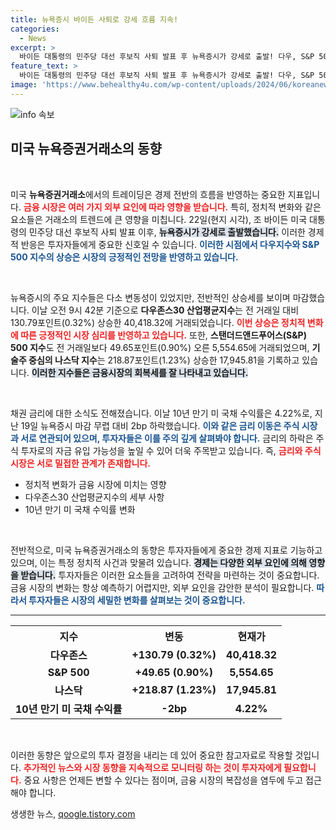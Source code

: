 ```yaml
---
title: 뉴욕증시 바이든 사퇴로 강세 흐름 지속!
categories:
  - News
excerpt: >
  바이든 대통령의 민주당 대선 후보직 사퇴 발표 후 뉴욕증시가 강세로 출발! 다우, S&P 500, 나스닥 모두 상승세를 기록하며 투자자들의 기대감을 증대시켰다. 채권 금리도 소폭 하락세를 보이며 안정적인 투자를 지향하는 모습이다. 클릭해서 자세한 내용을 확인하세요!
feature_text: >
  바이든 대통령의 민주당 대선 후보직 사퇴 발표 후 뉴욕증시가 강세로 출발! 다우, S&P 500, 나스닥 모두 상승세를 기록하며 투자자들의 기대감을 증대시켰다. 채권 금리도 소폭 하락세를 보이며 안정적인 투자를 지향하는 모습이다. 클릭해서 자세한 내용을 확인하세요!
image: 'https://www.behealthy4u.com/wp-content/uploads/2024/06/koreanews.jpg'
---
```


<p><img src="https://www.behealthy4u.com/wp-content/uploads/2024/06/koreanews.jpg" alt="info 속보" /></p>

<h2 data-ke-size="size26">미국 뉴욕증권거래소의 동향</h2>

<p data-ke-size="size16">&nbsp;</p>

<p>미국 <b>뉴욕증권거래소</b>에서의 트레이딩은 경제 전반의 흐름을 반영하는 중요한 지표입니다. <b><span style="color: #ee2323;">금융 시장은 여러 가지 외부 요인에 따라 영향을 받습니다.</span></b> 특히, 정치적 변화와 같은 요소들은 거래소의 트렌드에 큰 영향을 미칩니다. 22일(현지 시각), 조 바이든 미국 대통령의 민주당 대선 후보직 사퇴 발표 이후, <b><span style="background-color: #21538527;">뉴욕증시가 강세로 출발했습니다.</span></b> 이러한 경제적 반응은 투자자들에게 중요한 신호일 수 있습니다. <b><span style="color: #1a5490;">이러한 시점에서 다우지수와 S&amp;P 500 지수의 상승은 시장의 긍정적인 전망을 반영하고 있습니다.</span></b></p>

<p data-ke-size="size16">&nbsp;</p>

<p>뉴욕증시의 주요 지수들은 다소 변동성이 있었지만, 전반적인 상승세를 보이며 마감했습니다. 이날 오전 9시 42분 기준으로 <b>다우존스30 산업평균지수</b>는 전 거래일 대비 130.79포인트(0.32%) 상승한 40,418.32에 거래되었습니다. <b><span style="color: #ee2323;">이번 상승은 정치적 변화에 따른 긍정적인 시장 심리를 반영하고 있습니다.</span></b> 또한, <b>스탠더드앤드푸어스(S&amp;P) 500 지수</b>도 전 거래일보다 49.65포인트(0.90%) 오른 5,554.65에 거래되었으며, <b>기술주 중심의 나스닥 지수</b>는 218.87포인트(1.23%) 상승한 17,945.81을 기록하고 있습니다. <b><span style="background-color: #21538527;">이러한 지수들은 금융시장의 회복세를 잘 나타내고 있습니다.</span></b></p>

<p data-ke-size="size16">&nbsp;</p>

<p>채권 금리에 대한 소식도 전해졌습니다. 이날 10년 만기 미 국채 수익률은 4.22%로, 지난 19일 뉴욕증시 마감 무렵 대비 2bp 하락했습니다. <b><span style="color: #1a5490;">이와 같은 금리 이동은 주식 시장과 서로 연관되어 있으며, 투자자들은 이를 주의 깊게 살펴봐야 합니다.</span></b> 금리의 하락은 주식 투자로의 자금 유입 가능성을 높일 수 있어 더욱 주목받고 있습니다. 즉, <b><span style="color: #ee2323;">금리와 주식 시장은 서로 밀접한 관계가 존재합니다.</span></b> </p>

<ul>
<li>정치적 변화가 금융 시장에 미치는 영향</li>
<li>다우존스30 산업평균지수의 세부 사항</li>
<li>10년 만기 미 국채 수익률 변화</li>
</ul>

<p data-ke-size="size16">&nbsp;</p>

<p>전반적으로, 미국 뉴욕증권거래소의 동향은 투자자들에게 중요한 경제 지표로 기능하고 있으며, 이는 특정 정치적 사건과 맞물려 있습니다. <b><span style="background-color: #21538527;">경제는 다양한 외부 요인에 의해 영향을 받습니다.</span></b> 투자자들은 이러한 요소들을 고려하여 전략을 마련하는 것이 중요합니다. 금융 시장의 변화는 항상 예측하기 어렵지만, 외부 요인을 감안한 분석이 필요합니다. <b><span style="color: #1a5490;">따라서 투자자들은 시장의 세밀한 변화를 살펴보는 것이 중요합니다.</span></b></p>

<hr>

<table style="width: 100%;">
<tr>
<th><b>지수</b></th>
<th><b>변동</b></th>
<th><b>현재가</b></th>
</tr>
<tr>
<td style="text-align: center; height: 17px;"><b>다우존스</b></td>
<td style="text-align: center; height: 17px;"><b>+130.79 (0.32%)</b></td>
<td style="text-align: center; height: 17px;"><b>40,418.32</b></td>
</tr>
<tr>
<td style="text-align: center; height: 17px;"><b>S&P 500</b></td>
<td style="text-align: center; height: 17px;"><b>+49.65 (0.90%)</b></td>
<td style="text-align: center; height: 17px;"><b>5,554.65</b></td>
</tr>
<tr>
<td style="text-align: center; height: 17px;"><b>나스닥</b></td>
<td style="text-align: center; height: 17px;"><b>+218.87 (1.23%)</b></td>
<td style="text-align: center; height: 17px;"><b>17,945.81</b></td>
</tr>
<tr>
<td style="text-align: center; height: 17px;"><b>10년 만기 미 국채 수익률</b></td>
<td style="text-align: center; height: 17px;"><b>-2bp</b></td>
<td style="text-align: center; height: 17px;"><b>4.22%</b></td>
</tr>
</table>

<p data-ke-size="size16">&nbsp;</p>

<p>이러한 동향은 앞으로의 투자 결정을 내리는 데 있어 중요한 참고자료로 작용할 것입니다. <b><span style="color: #ee2323;">추가적인 뉴스와 시장 동향을 지속적으로 모니터링 하는 것이 투자자에게 필요합니다.</span></b> 중요 사항은 언제든 변할 수 있다는 점이며, 금융 시장의 복잡성을 염두에 두고 접근해야 합니다. </p>
생생한 뉴스, <a href="https://qoogle.tistory.com" rel="dofollow">qoogle.tistory.com</a>


